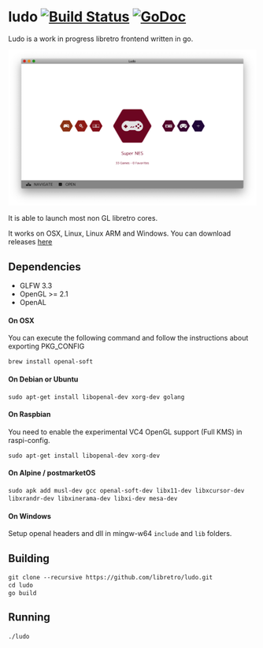 # ludo [![Build Status](https://travis-ci.org/libretro/ludo.svg?branch=master)](https://travis-ci.org/libretro/ludo) [![GoDoc](https://godoc.org/github.com/libretro/ludo?status.svg)](https://godoc.org/github.com/libretro/ludo)

Ludo is a work in progress libretro frontend written in go.

<img src="https://raw.githubusercontent.com/kivutar/ludo-assets/master/illustration.png" />

It is able to launch most non GL libretro cores.

It works on OSX, Linux, Linux ARM and Windows. You can download releases [here](https://github.com/libretro/ludo/releases)

## Dependencies

 * GLFW 3.3
 * OpenGL >= 2.1
 * OpenAL

#### On OSX

You can execute the following command and follow the instructions about exporting PKG_CONFIG

    brew install openal-soft

#### On Debian or Ubuntu

    sudo apt-get install libopenal-dev xorg-dev golang

#### On Raspbian

You need to enable the experimental VC4 OpenGL support (Full KMS) in raspi-config.

    sudo apt-get install libopenal-dev xorg-dev
    
#### On Alpine / postmarketOS

    sudo apk add musl-dev gcc openal-soft-dev libx11-dev libxcursor-dev libxrandr-dev libxinerama-dev libxi-dev mesa-dev

#### On Windows

Setup openal headers and dll in mingw-w64 `include` and `lib` folders.

## Building

    git clone --recursive https://github.com/libretro/ludo.git
    cd ludo
    go build

## Running

    ./ludo

